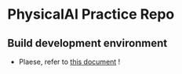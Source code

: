 # PhysicalAI Practice Repo

## Build development environment

- Plaese, refer to [this document](/docker/ros2/README.md) !
